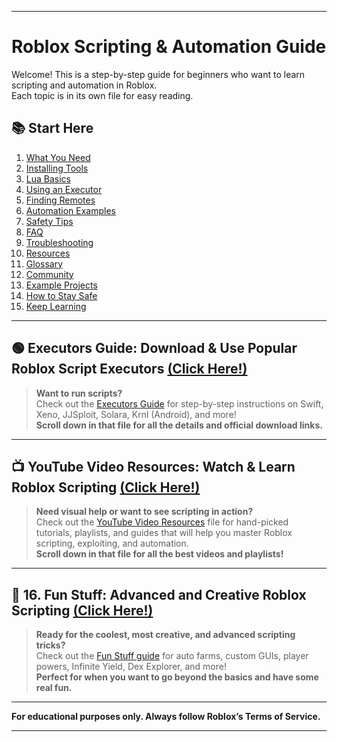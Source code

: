 

---

# Roblox Scripting & Automation Guide

Welcome! This is a step-by-step guide for beginners who want to learn scripting and automation in Roblox.  
Each topic is in its own file for easy reading.

## 📚 Start Here

1. [What You Need](1-what-you-need.md)
2. [Installing Tools](2-installing-tools.md)
3. [Lua Basics](3-lua-basics.md)
4. [Using an Executor](4-using-an-executor.md)
5. [Finding Remotes](5-finding-remotes.md)
6. [Automation Examples](6-automation-examples.md)
7. [Safety Tips](7-safety-tips.md)
8. [FAQ](8-faq.md)
9. [Troubleshooting](9-troubleshooting.md)
10. [Resources](10-resources.md)
11. [Glossary](11-glossary.md)
12. [Community](12-community.md)
13. [Example Projects](13-examples.md)
14. [How to Stay Safe](14-safety.md)
15. [Keep Learning](15-keep-learning.md)

---

## 🟢 **Executors Guide: Download & Use Popular Roblox Script Executors** [**(Click Here!)**](executors.md)

> **Want to run scripts?**  
> Check out the [Executors Guide](executors.md) for step-by-step instructions on Swift, Xeno, JJSploit, Solara, Krnl (Android), and more!  
> **Scroll down in that file for all the details and official download links.**

---

## 📺 **YouTube Video Resources: Watch & Learn Roblox Scripting** [**(Click Here!)**](youtube-video-resources.md)

> **Need visual help or want to see scripting in action?**  
> Check out the [YouTube Video Resources](youtube-video-resources.md) file for hand-picked tutorials, playlists, and guides that will help you master Roblox scripting, exploiting, and automation.  
> **Scroll down in that file for all the best videos and playlists!**

---

## 🚀 **16. Fun Stuff: Advanced and Creative Roblox Scripting** [**(Click Here!)**](16-fun-stuff.md)

> **Ready for the coolest, most creative, and advanced scripting tricks?**  
> Check out the [Fun Stuff guide](16-fun-stuff.md) for auto farms, custom GUIs, player powers, Infinite Yield, Dex Explorer, and more!  
> **Perfect for when you want to go beyond the basics and have some real fun.**

---

**For educational purposes only. Always follow Roblox’s Terms of Service.**

---

